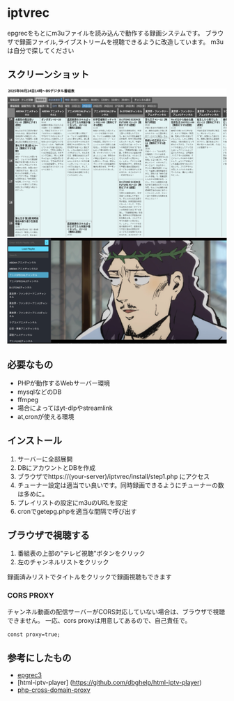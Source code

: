 # iptvrec

epgrecをもとにm3uファイルを読み込んで動作する録画システムです。
ブラウザで録画ファイル,ライブストリームを視聴できるように改造しています。
m3uは自分で探してください

## スクリーンショット
![番組表](imgs/table.png)
![視聴](imgs/view.png)

## 必要なもの
- PHPが動作するWebサーバー環境
- mysqlなどのDB
- ffmpeg
- 場合によってはyt-dlpやstreamlink
- at,cronが使える環境

## インストール

1. サーバーに全部展開
2. DBにアカウントとDBを作成 
3. ブラウザでhttps://(your-server)/iptvrec/install/step1.php にアクセス
4. チューナー設定は適当でい良いです。同時録画できるようにチューナーの数は多めに。
5. プレイリストの設定にm3uのURLを設定
6. cronでgetepg.phpを適当な間隔で呼び出す

## ブラウザで視聴する
1. 番組表の上部の"テレビ視聴"ボタンをクリック
2. 左のチャンネルリストをクリック

録画済みリストでタイトルをクリックで録画視聴もできます

### CORS PROXY
チャンネル動画の配信サーバーがCORS対応していない場合は、ブラウザで視聴できません。
一応、cors proxyは用意してあるので、自己責任で。

```webapp.html
const proxy=true;
```


## 参考にしたもの
- [epgrec3](https://www.mda.or.jp/epgrec/)
- [html-iptv-player] (https://github.com/dbghelp/html-iptv-player)
- [php-cross-domain-proxy](https://github.com/softius/php-cross-domain-proxy)